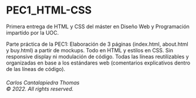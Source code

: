 # PEC1_HTML-CSS
Primera entrega de HTML y CSS del máster en Diseño Web y Programación impartido por la UOC.

Parte práctica de la PEC1: 
Elaboración de 3 páginas (index.html, about.html y buy.html) a partir de mockups. Todo en HTML y estilos en CSS. Sin responsive display ni modulación de código. Todas las líneas reutilizables y organizadas en base a los estándares web
(comentarios explicativos dentro de las líneas de código).












<h6> Carlos Cantalapiedra Thomas <br>
  &copy;  2022. All rights reserved.  </h6>
